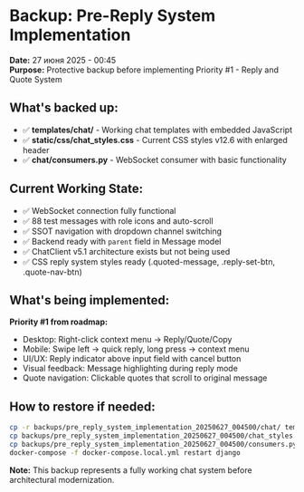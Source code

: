 # Backup: Pre-Reply System Implementation

**Date:** 27 июня 2025 - 00:45  
**Purpose:** Protective backup before implementing Priority #1 - Reply and Quote System

## What's backed up:
- ✅ **templates/chat/** - Working chat templates with embedded JavaScript
- ✅ **static/css/chat_styles.css** - Current CSS styles v12.6 with enlarged header
- ✅ **chat/consumers.py** - WebSocket consumer with basic functionality

## Current Working State:
- ✅ WebSocket connection fully functional
- ✅ 88 test messages with role icons and auto-scroll  
- ✅ SSOT navigation with dropdown channel switching
- ✅ Backend ready with `parent` field in Message model
- ✅ ChatClient v5.1 architecture exists but not being used
- ✅ CSS reply system styles ready (.quoted-message, .reply-set-btn, .quote-nav-btn)

## What's being implemented:
**Priority #1 from roadmap:**
- Desktop: Right-click context menu → Reply/Quote/Copy
- Mobile: Swipe left → quick reply, long press → context menu
- UI/UX: Reply indicator above input field with cancel button
- Visual feedback: Message highlighting during reply mode
- Quote navigation: Clickable quotes that scroll to original message

## How to restore if needed:
```bash
cp -r backups/pre_reply_system_implementation_20250627_004500/chat/ templates/
cp backups/pre_reply_system_implementation_20250627_004500/chat_styles.css static/css/
cp backups/pre_reply_system_implementation_20250627_004500/consumers.py chat/
docker-compose -f docker-compose.local.yml restart django
```

**Note:** This backup represents a fully working chat system before architectural modernization.
